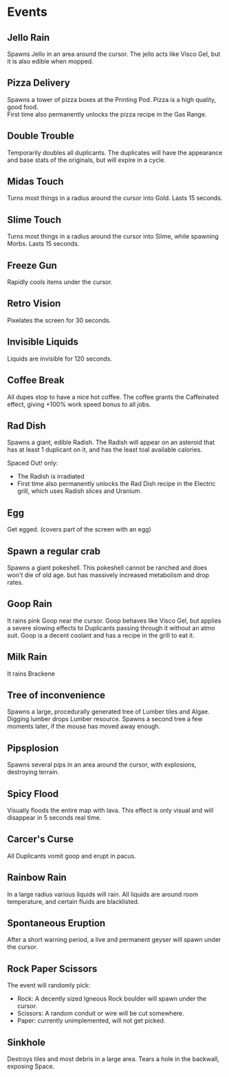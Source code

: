 
# Events  

## Jello Rain  
Spawns Jello in an area around the cursor. The jello acts like Visco Gel, but it is also edible when mopped. 

## Pizza Delivery
Spawns a tower of pizza boxes at the Printing Pod. Pizza is a high quality, good food.  
First time also permanently unlocks the pizza recipe in the Gas Range.  

## Double Trouble  
Temporarily doubles all duplicants. The duplicates will have the appearance and base stats of the originals, but will expire in a cycle.  

## Midas Touch  
Turns most things in a radius around the cursor into Gold. Lasts 15 seconds.

## Slime Touch  
Turns most things in a radius around the cursor into Slime, while spawning Morbs. Lasts 15 seconds.

## Freeze Gun
Rapidly cools items under the cursor.

## Retro Vision  
Pixelates the screen for 30 seconds.  

## Invisible Liquids
Liquids are invisible for 120 seconds.  

## Coffee Break  
All dupes stop to have a nice hot coffee. The coffee grants the Caffeinated effect, giving +100% work speed bonus to all jobs.  

## Rad Dish  
Spawns a giant, edible Radish. The Radish will appear on an asteroid that has at least 1 duplicant on it, and has the least toal available calories. 

Spaced Out! only: 
- The Radish is irradiated
- First time also permanently unlocks the Rad Dish recipe in the Electric grill, which uses Radish slices and Uranium.

## Egg
Get egged. (covers part of the screen with an egg)  

## Spawn a regular crab  
Spawns a giant pokeshell. This pokeshell cannot be ranched and does won't die of old age. but has massively increased metabolism and drop rates.  

## Goop Rain  
It rains pink Goop near the cursor. Goop behaves like Visco Gel, but applies a severe slowing effects to Duplicants passing through it without an atmo suit. Goop is a decent coolant and has a recipe in the grill to eat it.

## Milk Rain
It rains Brackene

## Tree of inconvenience
Spawns a large, procedurally generated tree of Lumber tiles and Algae. Digging lumber drops Lumber resource.
Spawns a second tree a few moments later, if the mouse has moved away enough.

## Pipsplosion
Spawns several pips in an area around the cursor, with explosions, destroying terrain.

## Spicy Flood  
Visually floods the entire map with lava. This effect is only visual and will disappear in 5 seconds real time.  

## Carcer's Curse  
All Duplicants vomit goop and erupt in pacus.  

## Rainbow Rain  
In a large radius various liquids will rain. All liquids are around room temperature, and certain fluids are blacklisted.  

## Spontaneous Eruption  
After a short warning period, a live and permanent geyser will spawn under the cursor.  

## Rock Paper Scissors  
The event will randomly pick:  
- Rock: A decently sized Igneous Rock boulder will spawn under the cursor.  
- Scissors: A random conduit or wire will be cut somewhere.  
- Paper: currently unimplemented, will not get picked.  
  
## Sinkhole  
Destroys tiles and most debris in a large area. Tears a hole in the backwall, exposing Space.  